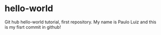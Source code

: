 # hello-world
Git hub hello-world tutorial, first repository.
My name is Paulo Luiz and this is my fisrt commit in github!


